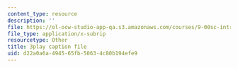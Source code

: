 ```yaml
---
content_type: resource
description: ''
file: https://ol-ocw-studio-app-qa.s3.amazonaws.com/courses/9-00sc-introduction-to-psychology-fall-2011/d22a0a6a494565fb50634c80b194efe9_2fbrl6WoIyo.srt
file_type: application/x-subrip
resourcetype: Other
title: 3play caption file
uid: d22a0a6a-4945-65fb-5063-4c80b194efe9
---
```

